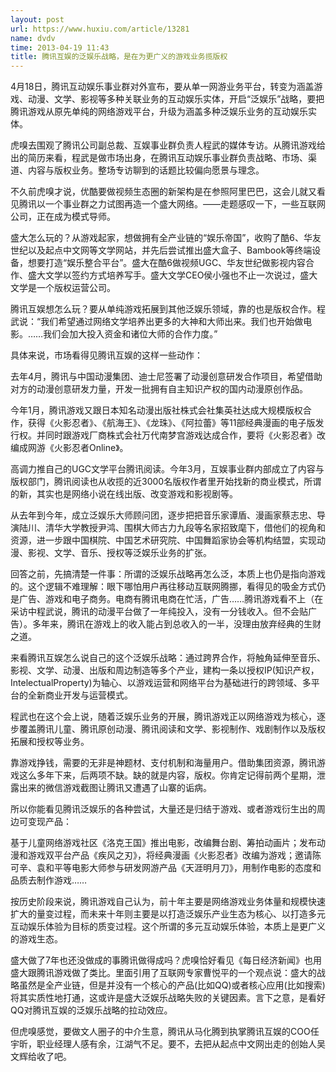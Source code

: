 ```yaml
---
layout: post
url: https://www.huxiu.com/article/13281
name: dvdv
time: 2013-04-19 11:43
title: 腾讯互娱的泛娱乐战略，是在为更广义的游戏业务揽版权
---
```

4月18日，腾讯互动娱乐事业群对外宣布，要从单一网游业务平台，转变为涵盖游戏、动漫、文学、影视等多种关联业务的互动娱乐实体，开启“泛娱乐”战略，要把腾讯游戏从原先单纯的网络游戏平台，升级为涵盖多种泛娱乐业务的互动娱乐实体。

虎嗅去围观了腾讯公司副总裁、互娱事业群负责人程武的媒体专访。从腾讯游戏给出的简历来看，程武是做市场出身，在腾讯互动娱乐事业群负责战略、市场、渠道、内容与版权业务。整场专访聊到的话题比较偏向愿景与理念。

不久前虎嗅才说，优酷要做视频生态圈的新架构是在参照阿里巴巴，这会儿就又看见腾讯以一个事业群之力试图再造一个盛大网络。——走题感叹一下，一些互联网公司，正在成为模式导师。

盛大怎么玩的？从游戏起家，想做拥有全产业链的“娱乐帝国”，收购了酷6、华友世纪以及起点中文网等文学网站，并先后尝试推出盛大盒子、Bambook等终端设备，想要打造“娱乐整合平台”。盛大在酷6做视频UGC、华友世纪做影视内容合作、盛大文学以签约方式培养写手。盛大文学CEO侯小强也不止一次说过，盛大文学是一个版权运营公司。

腾讯互娱想怎么玩？要从单纯游戏拓展到其他泛娱乐领域，靠的也是版权合作。程武说：“我们希望通过网络文学培养出更多的大神和大师出来。我们也开始做电影。……我们会加大投入资金和诸位大师的合作力度。”

具体来说，市场看得见腾讯互娱的这样一些动作：

去年4月，腾讯与中国动漫集团、迪士尼签署了动漫创意研发合作项目，希望借助对方的动漫创意研发力量，开发一批拥有自主知识产权的国内动漫原创作品。

今年1月，腾讯游戏又跟日本知名动漫出版社株式会社集英社达成大规模版权合作，获得《火影忍者》、《航海王》、《龙珠》、《阿拉蕾》等11部经典漫画的电子版发行权。并同时跟游戏厂商株式会社万代南梦宫游戏达成合作，要将《火影忍者》改编成网游《火影忍者Online》。

高调力推自己的UGC文学平台腾讯阅读。今年3月，互娱事业群内部成立了内容与版权部门，腾讯阅读也从收揽的近3000名版权作者里开始找新的商业模式，所谓的新，其实也是网络小说在线出版、改变游戏和影视剧等。

从去年到今年，成立泛娱乐大师顾问团，逐步把把音乐家谭盾、漫画家蔡志忠、导演陆川、清华大学教授尹鸿、围棋大师古力九段等名家招致麾下，借他们的视角和资源，进一步跟中国棋院、中国艺术研究院、中国舞蹈家协会等机构结盟，实现动漫、影视、文学、音乐、授权等泛娱乐业务的扩张。

回答之前，先搞清楚一件事：所谓的泛娱乐战略再怎么泛，本质上也仍是指向游戏的。这个逻辑不难理解：眼下哪怕用户再往移动互联网腾挪，看得见的吸金方式仍是广告、游戏和电子商务。电商有腾讯电商在忙活，广告……腾讯游戏看不上（在采访中程武说，腾讯的动漫平台做了一年纯投入，没有一分钱收入。但不会贴广告）。多年来，腾讯在游戏上的收入能占到总收入的一半，没理由放弃经典的生财之道。

来看腾讯互娱怎么说自己的这个泛娱乐战略：通过跨界合作，将触角延伸至音乐、影视、文学、动漫、出版和周边制造等多个产业，建构一条以授权IP(知识产权，IntelectualProperty)为轴心、以游戏运营和网络平台为基础进行的跨领域、多平台的全新商业开发与运营模式。

程武也在这个会上说，随着泛娱乐业务的开展，腾讯游戏正以网络游戏为核心，逐步覆盖腾讯儿童、腾讯原创动漫、腾讯阅读和文学、影视制作、戏剧制作以及版权拓展和授权等业务。

靠游戏挣钱，需要的无非是神题材、支付机制和海量用户。借助集团资源，腾讯游戏这么多年下来，后两项不缺。缺的就是内容，版权。你肯定记得前两个星期，泄露出来的微信游戏截图让腾讯又遭遇了山寨的诟病。

所以你能看见腾讯泛娱乐的各种尝试，大量还是归结于游戏、或者游戏衍生出的周边可变现产品：

基于儿童网络游戏社区《洛克王国》推出电影，改编舞台剧、筹拍动画片；发布动漫和游戏双平台产品《疾风之刃》，将经典漫画《火影忍者》改编为游戏；邀请陈可辛、袁和平等电影大师参与研发网游产品《天涯明月刀》，用制作电影的态度和品质去制作游戏……

按历史阶段来说，腾讯游戏自己认为，前十年主要是网络游戏业务体量和规模快速扩大的量变过程，而未来十年则主要是以打造泛娱乐产业生态为核心、以打造多元互动娱乐体验为目标的质变过程。这个所谓的多元互动娱乐体验，本质上是更广义的游戏生态。

盛大做了7年也还没做成的事腾讯做得成吗？虎嗅恰好看见《每日经济新闻》也用盛大跟腾讯游戏做了类比。里面引用了互联网专家曹悦平的一个观点说：盛大的战略虽然是全产业链，但是并没有一个核心的产品(比如QQ)或者核心应用(比如搜索)将其实质性地打通，这或许是盛大泛娱乐战略失败的关键因素。言下之意，是看好QQ对腾讯互娱的泛娱乐战略的拉动效应。

但虎嗅感觉，要做文人圈子的中介生意，腾讯从马化腾到执掌腾讯互娱的COO任宇昕，职业经理人感有余，江湖气不足。要不，去把从起点中文网出走的创始人吴文辉给收了吧。

